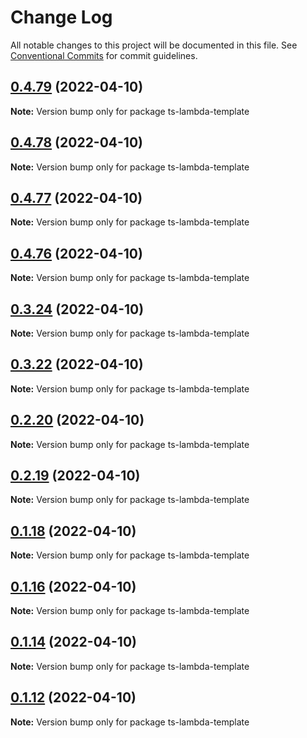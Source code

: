 # Change Log

All notable changes to this project will be documented in this file.
See [Conventional Commits](https://conventionalcommits.org) for commit guidelines.

## [0.4.79](https://github.com/iac-factory/aws-lambda/compare/ts-lambda-template@0.4.78...ts-lambda-template@0.4.79) (2022-04-10)

**Note:** Version bump only for package ts-lambda-template





## [0.4.78](https://github.com/iac-factory/aws-lambda/compare/ts-lambda-template@0.4.77...ts-lambda-template@0.4.78) (2022-04-10)

**Note:** Version bump only for package ts-lambda-template





## [0.4.77](https://github.com/iac-factory/aws-lambda/compare/ts-lambda-template@0.4.76...ts-lambda-template@0.4.77) (2022-04-10)

**Note:** Version bump only for package ts-lambda-template





## [0.4.76](https://github.com/iac-factory/aws-lambda/compare/ts-lambda-template@0.3.24...ts-lambda-template@0.4.76) (2022-04-10)

**Note:** Version bump only for package ts-lambda-template





## [0.3.24](https://github.com/iac-factory/aws-lambda/compare/ts-lambda-template@0.3.22...ts-lambda-template@0.3.24) (2022-04-10)

**Note:** Version bump only for package ts-lambda-template





## [0.3.22](https://github.com/iac-factory/aws-lambda/compare/ts-lambda-template@0.2.20...ts-lambda-template@0.3.22) (2022-04-10)

**Note:** Version bump only for package ts-lambda-template





## [0.2.20](https://github.com/iac-factory/aws-lambda/compare/ts-lambda-template@0.2.19...ts-lambda-template@0.2.20) (2022-04-10)

**Note:** Version bump only for package ts-lambda-template





## [0.2.19](https://github.com/iac-factory/aws-lambda/compare/ts-lambda-template@0.1.18...ts-lambda-template@0.2.19) (2022-04-10)

**Note:** Version bump only for package ts-lambda-template





## [0.1.18](https://github.com/iac-factory/aws-lambda/compare/ts-lambda-template@0.1.16...ts-lambda-template@0.1.18) (2022-04-10)

**Note:** Version bump only for package ts-lambda-template





## [0.1.16](https://github.com/iac-factory/aws-lambda/compare/ts-lambda-template@0.1.14...ts-lambda-template@0.1.16) (2022-04-10)

**Note:** Version bump only for package ts-lambda-template





## [0.1.14](https://github.com/iac-factory/aws-lambda/compare/ts-lambda-template@0.1.12...ts-lambda-template@0.1.14) (2022-04-10)

**Note:** Version bump only for package ts-lambda-template





## [0.1.12](https://github.com/iac-factory/aws-lambda/compare/ts-lambda-template@0.1.11...ts-lambda-template@0.1.12) (2022-04-10)

**Note:** Version bump only for package ts-lambda-template
